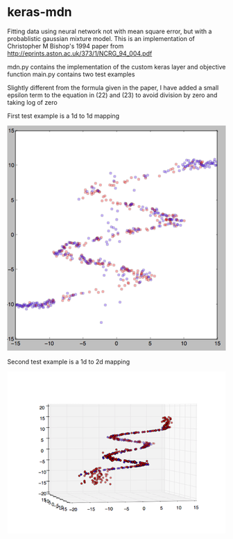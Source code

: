 # keras-mdn

Fitting data using neural network not with mean square error, but with a probablistic gaussian mixture model. This is an implementation of Christopher M Bishop's 1994 paper from http://eprints.aston.ac.uk/373/1/NCRG_94_004.pdf

mdn.py contains the implementation of the custom keras layer and objective function
main.py contains two test examples

Slightly different from the formula given in the paper, I have added a small epsilon term to the equation in (22) and (23) to avoid division by zero and taking log of zero

First test example is a 1d to 1d mapping

![Alt text](/screenshots/mdn_in_2d.png?raw=true "mapping 1d to 1d")

Second test example is a 1d to 2d mapping

![Alt text](/screenshots/mdn_3d.png?raw=true "mapping 1d to 2d")
